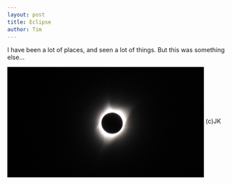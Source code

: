 ```yaml
---
layout: post
title: Eclipse
author: Tim
---
```


I have been a lot of places, and seen a lot of things. But this was something else...  

<img align="center" src="/images/eclipse.jpg" width="450"/>   
(c)JK  
